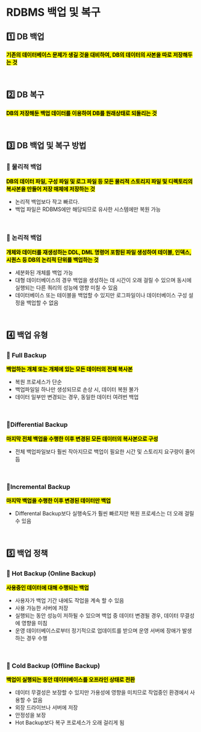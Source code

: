 # RDBMS 백업 및 복구

## 1️⃣ DB 백업
<mark>**기존의 데이터베이스 문제가 생길 것을 대비하여, DB의 데이터의 사본을 따로 저장해두는 것**</mark>

</br>


## 2️⃣ DB 복구
<mark>**DB의 저장해둔 백업 데이터를 이용하여 DB를 원래상태로 되돌리는 것**</mark>

</br>


## 3️⃣ DB 백업 및 복구 방법 


### 🔅 물리적 백업
<mark>**DB의 데이터 파일, 구성 파일 및 로그 파일 등 모든 물리적 스토리지 파일 및 디렉토리의 복사본을 만들어 저장 매체에 저장하는 것**</mark>

- 논리적 백업보다 작고 빠르다.
- 백업 파일은 RDBMS에만 해당되므로 유사한 시스템에만 복원 가능

</br>

### 🔅 논리적 백업 
<mark>**개체와 데이터를 재생성하는 DDL, DML 명령어 포함된 파일 생성하여 테이블, 인덱스, 시퀀스 등 DB의 논리적 단위를 백업하는 것**</mark>

- 세분화된 개체를 백업 가능
- 대형 데이터베이스의 경우 백업을 생성하는 데 시간이 오래 걸릴 수 있으며 동시에 실행되는 다른 쿼리의 성능에 영향 미칠 수 있음 
- 데이터베이스 또는 테이블을 백업할 수 있지만 로그파일이나 데이터베이스 구성 설정을 백업할 수 없음 

</br>

## 4️⃣ 백업 유형

### 🔅 Full Backup
<mark>**백업하는 개체 또는 개체에 있는 모든 데이터의 전체 복사본**</mark>

- 복원 프로세스가 단순
- 백업파일일 하나만 생성되므로 손상 시, 데이터 복원 불가
- 데이터 일부만 변경되는 경우, 동일한 데이터 여려번 백업

</br>


### 🔅Differential Backup
<mark>**마지막 전체 백업을 수행한 이후 변경된 모든 데이터의 복사본으로 구성**</mark>

- 전체 백업파일보다 훨씬 작아지므로 백업이 필요한 시간 및 스토리지 요구량이 줄어듬

</br>

### 🔅Incremental Backup
<mark>**마지막 백업을 수행한 이후 변경된 데이터만 백업**</mark>

- Differental Backup보다 실행속도가 훨씬 빠르지만 복원 프로세스는 더 오래 걸릴 수 있음

</br>

## 5️⃣ 백업 정책

### 🔅 Hot Backup (Online Backup)
<mark>**사용중인 데이터에 대해 수행되는 백업**</mark>

- 사용자가 백업 기간 내에도 작업을 계속 할 수 있음
- 사용 가능한 서버에 저장
- 실행되는 동안 성능이 저하될 수 있으며 백업 중 데이터 변경될 경우, 데이터 무결성에 영향을 미침
- 운영 데이터베이스로부터 정기적으로 업데이트를 받으며 운영 서버에 장애가 발생하는 경우 수행

</br>

### 🔅 Cold Backup (Offline Backup)
<mark>**백업이 실행되는 동안 데이터베이스를 오프라인 상태로 전환**</mark>

- 데이터 무결성은 보장할 수 있지만 가용성에 영향을 미치므로 작업중인 환경에서 사용할 수 없음
- 외장 드라이브나 서버에 저장
- 안정성을 보장
- Hot Backup보다 복구 프로세스가 오래 걸리게 됨 

</br>

